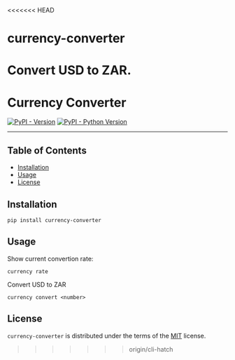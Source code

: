 <<<<<<< HEAD
# currency-converter
Convert USD to ZAR.
=======
# Currency Converter

[![PyPI - Version](https://img.shields.io/pypi/v/currency-converter.svg)](https://pypi.org/project/currency-converter)
[![PyPI - Python Version](https://img.shields.io/pypi/pyversions/currency-converter.svg)](https://pypi.org/project/currency-converter)

-----

## Table of Contents

- [Installation](#installation)
- [Usage](#usage)
- [License](#license)

## Installation

```console
pip install currency-converter
```

## Usage

Show current convertion rate:

```console
currency rate 
```

Convert USD to ZAR

```console
currency convert <number>
```

## License

`currency-converter` is distributed under the terms of the [MIT](https://spdx.org/licenses/MIT.html) license.
>>>>>>> origin/cli-hatch
